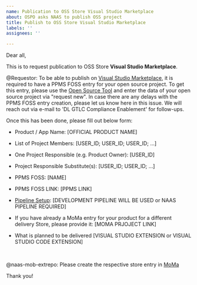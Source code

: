 ```yaml
---
name: Publication to OSS Store Visual Studio Marketplace
about: OSPO asks NAAS to publish OSS project
title: Publish to OSS Store Visual Studio Marketplace
labels: ''
assignees: ''

---
```


Dear all,

This is to request publication to OSS Store **Visual Studio Marketplace**.


@Requestor: To be able to publish on [Visual Studio Marketplace](https://marketplace.visualstudio.com/vscode), it is required to have a PPMS FOSS entry for your open source project.
To get this entry, please use the [Open Source Tool](https://open-source.mo.sap.corp/) and enter the data of your open source project via "request new". In case there are any delays with the PPMS FOSS entry creation, please let us know here in this issue. We will reach out via e-mail to 'DL GTLC Compliance Enablement' for follow-ups.

Once this has been done, please fill out below form:

- Product / App Name: [OFFICIAL PRODUCT NAME]

- List of Project Members: [USER_ID; USER_ID; USER_ID; ...]

- One Project Responsible (e.g. Product Owner): [USER_ID]

- Project Responsible Substitute(s): [USER_ID; USER_ID; ...]

- PPMS FOSS: [NAME]

- PPMS FOSS LINK: [PPMS LINK]

- [Pipeline Setup](https://go.sap.corp/OSS-Pipelines): [DEVELOPMENT PIPELINE WILL BE USED or NAAS PIPELINE REQUIRED]

- If you have already a MoMa entry for your product for a different delivery Store, please provide it: [MOMA PRJOJECT LINK] 
- What is planned to be delivered [VISUAL STUDIO EXTENSION or VISUAL STUDIO CODE EXTENSION]

&nbsp;


@naas-mob-extrepo: Please create the respective store entry in [MoMa](https://moma.mo.sap.corp)

Thank you!
